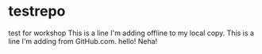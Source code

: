 # testrepo
test for workshop
This is a line I'm adding offline to my local copy.
This is a line I'm adding from GitHub.com.
hello! Neha!